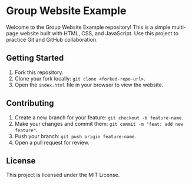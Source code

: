 # Group Website Example

Welcome to the Group Website Example repository! This is a simple multi-page website built with HTML, CSS, and JavaScript. Use this project to practice Git and GitHub collaboration.

## Getting Started

1. Fork this repository.
2. Clone your fork locally: `git clone <forked-repo-url>`.
3. Open the `index.html` file in your browser to view the website.

## Contributing

1. Create a new branch for your feature: `git checkout -b feature-name`.
2. Make your changes and commit them: `git commit -m "feat: add new feature"`.
3. Push your branch: `git push origin feature-name`.
4. Open a pull request for review.

## License

This project is licensed under the MIT License.
